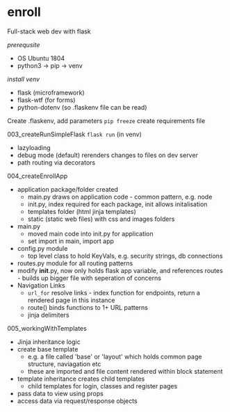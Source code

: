# enroll
Full-stack web dev with flask

*prerequsite*
* OS Ubuntu 1804
* python3 -> pip -> venv

*install venv*
* flask (microframework)
* flask-wtf (for forms)
* python-dotenv (so .flaskenv file can be read)


Create .flaskenv, add parameters
`pip freeze` create requirements file

003_createRunSimpleFlask
`flask run` (in venv)
* lazyloading
* debug mode (default) rerenders changes to files on dev server
* path routing via decorators

004_createEnrollApp
* application package/folder created
   * main.py draws on application code - common pattern, e.g. node
   * init.py, index required for each package, init allows initalisation
   * templates folder (html jinja templates)
   * static (static web files) with css and images folders
* main.py
   * moved main code into init.py for application
   * set import in main, import app
* config.py module
   * top level class to hold KeyVals, e.g. security strings, db connections
* routes.py module for all routing patterns
* modify __init__.py, now only holds flask app variable, and references routes - builds up bigger file with seperation of concerns
* Navigation Links
   * `url_for` resolve links - index function for endpoints, return a rendered page in this instance
   * route() binds functions to 1+ URL patterns
   * jinja delimiters

005_workingWithTemplates
* Jinja inheritance logic
* create base template
   * e.g. a file called 'base' or 'layout' which holds common page structure, naviagation etc
   * these are imported and file content rendered within block statement
* template inheritance creates child templates
   * child templates for login, classes and register pages
* pass data to view using props
* access data via request/response objects